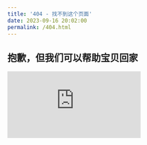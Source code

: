 ```yaml
---
title: '404 - 找不到这个页面'
date: 2023-09-16 20:02:00
permalink: /404.html
---
```

## 抱歉，但我们可以帮助宝贝回家

<iframe src="https://api.isoyu.com/gy/" frameborder="0" scrolling="no" </iframe>

